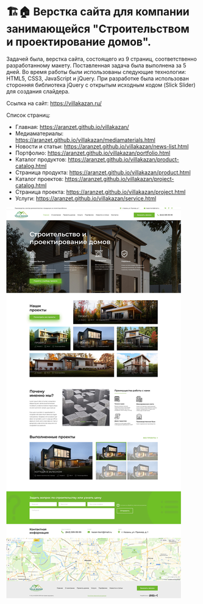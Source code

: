 # 🏗️🏠 Верстка сайта для компании занимающейся "Строительством и проектирование домов".

Задачей была, верстка сайта, состоящего из 9 страниц, соответственно разработанному макету. Поставленная задача была выполнена за 5 дней. Во время работы были использованы следующие технологии: HTML5, CSS3, JavaScript и jQuery. При разработке была использован сторонняя библиотека jQuery с открытым исходным кодом (Slick Slider) для создания слайдера.

Ссылка на сайт: https://villakazan.ru/

Список страниц:
  - Главная: https://aranzet.github.io/villakazan/
  - Медиаматериалы: https://aranzet.github.io/villakazan/mediamaterials.html
  - Новости и статьи: https://aranzet.github.io/villakazan/news-list.html
  - Портфолио: https://aranzet.github.io/villakazan/portfolio.html
  - Каталог продуктов: https://aranzet.github.io/villakazan/product-catalog.html
  - Страница продукта: https://aranzet.github.io/villakazan/product.html
  - Каталог проектов: https://aranzet.github.io/villakazan/project-catalog.html
  - Страница проекта: https://aranzet.github.io/villakazan/project.html
  - Услуги: https://aranzet.github.io/villakazan/service.html

![HomePage](Home.jpg?raw=true "Главная страница")
